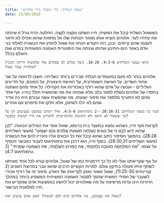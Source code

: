 ```yaml
---
title: 'שאול השליח: כלי מובחר בידי אלוהים'
date: 22/09/2020

---
```


כששאול השליח קיבל את המשיח, חייו השתנו מקצה לקצה. החלטה הרת גורל זו שינתה את עתידו לעד. אלוהים הוציא אותו מאזור הנוחות שלו אל מחוזות שהוא אפילו לא תיאר לעצמו שהם קיימים. ובכן, רוח הקודש הנחה את שאול להפיץ את הבשורה לאלפי בני אדם באזור הים-התיכון ועדותו שינתה את היסטורית האמונה המשיחית בפרט ואת העולם בכלל.

`קראו מעשי השליחים 9:3-6, 10-20. כיצד מגלים לנו פסוקים אלו שלמשיח הייתה תוכנית אלוהית עבור שאול?`

אלוהים בוחר לא פעם במועמדים הבלתי סבירים ביותר כשליחיו. חשבו לדוגמה על שני אחוזי השדים, על האישה השומרונית, על האישה היצאנית, על המוכס, על הדייגים הגליליים - ועכשיו על אדם שהוא רודף באכזריות את הקהילה. כל אחד מהם השתנה בחסדו של אלוהים ונשלח לספר בלב מלא שמחה את מה שהמשיח חולל בחייו. אף אחד מהם לא התעייף מלספר את סיפור ישועתו. מה שהמשיח עשה עבורם היה כה אדיר שהם לא יכלו לשתוק, אלא חלקו את סיפורם עם אחרים.

`השוו בין מעשי השליחים 28:28-31 ו-2 טימותיאוס 4:5-8. אילו רמזים בטקסט מצביעים לנו על כך ששאול לא היסס ולא התחמק מהתחייבותו להקדיש את חייו למשיח כמבשר?`

לקראת סוף חייו, כשהוא נמצא במעצר בית ברומא, שאול אמר את המילים הבאות: "לָכֵן שֶׁיְּהֵא יָדוּעַ לָכֶם כִּי אֶל הַגּוֹיִם נִשְׁלְחָה תְּשׁוּעַת אֱלֹהִים וְהֵם יִשְׁמְעוּ" (מעשי השליחים 28:28). בהמשך הסיפור כתוב שהוא קיבל את כל הבאים אליו והכריז להם את הבשורה (מעשי השליחים 28:30,31). בסוף חייו, הוא דרבן את טימותיאוס לעבוד כמבשר והוסיף על עצמו: "אֶת הַמִּלְחָמָה הַטּוֹבָה נִלְחַמְתִּי, אֶת הַמֵּרוֹץ הִשְׁלַמְתִּי, אֶת הָאֱמוּנָה שָׁמַרְתִּי" (2 טימותיאוס 4:7).

על אף שקריאתנו אולי לא כל כך דרמטית כמו של שאול, אלוהים קורא לכל אחד מאיתנו לשתף איתו פעולה בתיקון עולם. למרות הקשיים הרבים שהוא עבר במרוצת השנים (2 קורינתים 11:25-30), שאול נשאר נאמן לקריאתו של האדון. סיפור זה על רודף אכזרי לשעבר של חסידי המשיח שהפך לסנגור האמונה המשיחית המשפיע ביותר במהלך הדורות הינו עדות מרשימה על מה שאלוהים יכול להשיג באמצעות אדם שמקדיש את חייו למלאכת הבישור.

`שאלו את עצמכם, מה אלוהים קרא לכם לעשות? האם אתם עושים זאת?`